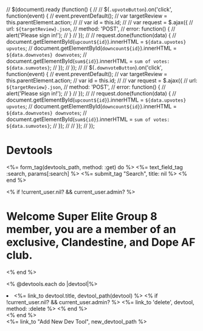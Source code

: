 // $(document).ready (function() {
//
//   $(`.upvoteButton`).on('click', function(event) {
//     event.preventDefault();
//     var targetReview = this.parentElement.action;
//
//     var id = this.id;
//
//     var request = $.ajax({
//       url: `${targetReview}.json`,
//       method: 'POST',
//       error: function() {
//         alert('Please sign in!');
//       }
//     });
//
//     request.done(function(data) {
//       document.getElementById(`upcount${id}`).innerHTML = `${data.upvotes} upvotes`;
//       document.getElementById(`downcount${id}`).innerHTML = `${data.downvotes} downvotes`;
//       document.getElementById(`sum${id}`).innerHTML = `sum of votes: ${data.sumvotes}`;
//     });
//   });
//
//   $(`.downvoteButton`).on('click', function(event) {
//     event.preventDefault();
//     var targetReview = this.parentElement.action;
//     var id = this.id;
//
//     var request = $.ajax({
//       url: `${targetReview}.json`,
//       method: 'POST',
//       error: function() {
//         alert('Please sign in!');
//       }
//     });
//
//     request.done(function(data) {
//       document.getElementById(`upcount${id}`).innerHTML = `${data.upvotes} upvotes`;
//       document.getElementById(`downcount${id}`).innerHTML = `${data.downvotes} downvotes`;
//       document.getElementById(`sum${id}`).innerHTML = `sum of votes: ${data.sumvotes}`;
//     });
//
//   });
// });

<h1>Devtools</h1>

<%= form_tag(devtools_path, method: :get) do %>
    <%= text_field_tag :search, params[:search] %>
    <%= submit_tag "Search", title: nil %>
<% end %>

<% if !current_user.nil? && current_user.admin? %>
  <h1>Welcome Super Elite Group 8 member, you are a member
    of an exclusive, Clandestine, and Dope AF club.</h1>
<% end %>

<% @devtools.each do |devtool|%>
  <li><%= link_to devtool.title, devtool_path(devtool) %>
    <% if !current_user.nil? && current_user.admin? %>
      <%= link_to 'delete', devtool, method: :delete %>
    <% end %>
  </li>
<% end %>

<div><%= link_to "Add New Dev Tool", new_devtool_path %></div>
